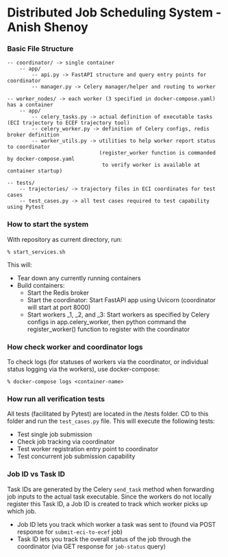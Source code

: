 # Distributed Job Scheduling System - Anish Shenoy

### Basic File Structure ###
    
    -- coordinator/ -> single container
        -- app/
            -- api.py -> FastAPI structure and query entry points for coordinator
            -- manager.py -> Celery manager/helper and routing to worker
            
    -- worker_nodes/ -> each worker (3 specified in docker-compose.yaml) has a container
        -- app/
            -- celery_tasks.py -> actual definition of executable tasks (ECI trajectory to ECEF trajectory tool)
            -- celery_worker.py -> definition of Celery configs, redis broker definition
            -- worker_utils.py -> utilities to help worker report status to coordinator 
                                  (register_worker function is commanded by docker-compose.yaml 
                                   to verify worker is available at container startup)

    -- tests/
        -- trajectories/ -> trajectory files in ECI coordinates for test cases
        -- test_cases.py -> all test cases required to test capability using Pytest

### How to start the system ###

With repository as current directory, run:

    % start_services.sh

This will:
- Tear down any currently running containers
- Build containers:
    - Start the Redis broker
    - Start the coordinator: Start FastAPI app using Uvicorn (coordinator will start at port 8000)
    - Start workers _1, _2, and _3: Start workers as specified by Celery configs in app.celery_worker, then python command the register_worker() function to register with the coordinator
           
### How check worker and coordinator logs ###

To check logs (for statuses of workers via the coordinator, or individual status logging via the workers), use docker-compose:

    % docker-compose logs <container-name>

### How run all verification tests ###

All tests (facilitated by Pytest) are located in the /tests folder. CD to this folder and run the `test_cases.py` file. This will execute the following tests:
- Test single job submission
- Check job tracking via coordinator
- Test worker registration entry point to coordinator
- Test concurrent job submission capability

### Job ID vs Task ID ###

Task IDs are generated by the Celery `send_task` method when forwarding job inputs to the actual task executable. Since the workers do not locally register this Task ID, a Job ID is created to track which worker picks up which job.

- Job ID lets you track which worker a task was sent to (found via POST response for `submit-eci-to-ecef` job)
- Task ID lets you track the overall status of the job through the coordinator (via GET response for `job-status` query)
